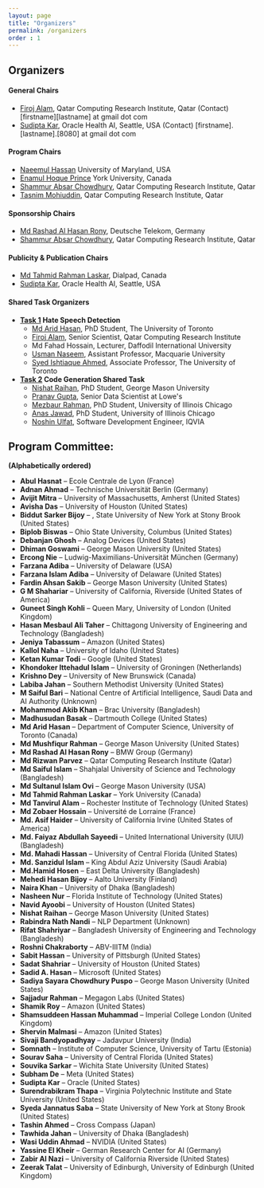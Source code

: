 ```yaml
---
layout: page
title: "Organizers"
permalink: /organizers
order : 1
---
```


## Organizers

#### General Chairs
- [Firoj Alam](https://sites.google.com/site/firojalam), Qatar Computing Research Institute, Qatar (Contact) [firstname][lastname] at gmail dot com
- [Sudipta Kar](http://sudiptakar.info), Oracle Health AI, Seattle, USA (Contact) [firstname].[lastname].[8080] at gmail dot com

#### Program Chairs
- [Naeemul Hassan](https://ischool.umd.edu/directory/naeemul-hassan/) University of Maryland, USA
- [Enamul Hoque Prince](https://profiles.laps.yorku.ca/profiles/enamulh/) York University, Canada
- [Shammur Absar Chowdhury](http://shammur.one/), Qatar Computing Research Institute, Qatar
- [Tasnim Mohiuddin](https://taasnim.github.io/), Qatar Computing Research Institute, Qatar

#### Sponsorship Chairs
- [Md Rashad Al Hasan Rony](https://www.rashad.ai/), Deutsche Telekom, Germany
- [Shammur Absar Chowdhury](http://shammur.one/), Qatar Computing Research Institute, Qatar

#### Publicity & Publication Chairs
- [Md Tahmid Rahman Laskar](https://sites.google.com/view/tahmedge/home), Dialpad, Canada
- [Sudipta Kar](http://sudiptakar.info), Oracle Health AI, Seattle, USA

#### Shared Task Organizers
- **[Task 1](https://github.com/AridHasan/blp25_task1?tab=readme-ov-file#organizers) Hate Speech Detection**
  - [Md Arid Hasan](https:aridhasan.github.io), PhD Student, The University of Toronto
  - [Firoj Alam](https://firojalam.one/), Senior Scientist, Qatar Computing Research Institute
  - Md Fahad Hossain, Lecturer, Daffodil International University
  - [Usman Naseem](https://usmaann.github.io/), Assistant Professor, Macquarie University
  - [Syed Ishtiaque Ahmed](https://www.ishtiaque.net/), Associate Professor, The University of Toronto
- **[Task 2](https://noshinulfat.github.io/blp25_code_generation_task/#/home) Code Generation Shared Task**
  - [Nishat Raihan](https://www.linkedin.com/in/md-nishat-raihan-b7026817b/), PhD Student, George Mason University
  - [Pranav Gupta](https://blpsharedtask.slack.com/archives/D092S5U0KRS/p1751748329087779), Senior Data Scientist at Lowe's
  - [Mezbaur Rahman](https://www.linkedin.com/in/mezbaur00797/), PhD Student, University of Illinois Chicago
  - [Anas Jawad](https://www.linkedin.com/in/m-anas-j/), PhD Student, University of Illinois Chicago
  - [Noshin Ulfat](https://www.linkedin.com/in/noshin-ulfat-abb555256/), Software Development Engineer, IQVIA

## Program Committee:
**(Alphabetically ordered)**

- **Abul Hasnat** – Ecole Centrale de Lyon (France)
- **Adnan Ahmad** – Technische Universität Berlin (Germany)
- **Avijit Mitra** – University of Massachusetts, Amherst (United States)
- **Avisha Das** – University of Houston (United States)
- **Biddut Sarker Bijoy** – , State University of New York at Stony Brook (United States)
- **Biplob Biswas** – Ohio State University, Columbus (United States)
- **Debanjan Ghosh** – Analog Devices (United States)
- **Dhiman Goswami** – George Mason University (United States)
- **Ercong Nie** – Ludwig-Maximilians-Universität München (Germany)
- **Farzana Adiba** – University of Delaware (USA)
- **Farzana Islam Adiba** – University of Delaware (United States)
- **Fardin Ahsan Sakib** – George Mason University (United States)
- **G M Shahariar** – University of California, Riverside (United States of America)
- **Guneet Singh Kohli** – Queen Mary, University of London (United Kingdom)
- **Hasan Mesbaul Ali Taher** – Chittagong University of Engineering and Technology (Bangladesh)
- **Jeniya Tabassum** – Amazon (United States)
- **Kallol Naha** – University of Idaho (United States)
- **Ketan Kumar Todi** – Google (United States)
- **Khondoker Ittehadul Islam** – University of Groningen (Netherlands)
- **Krishno Dey** – University of New Brunswick (Canada)
- **Labiba Jahan** – Southern Methodist University (United States)
- **M Saiful Bari** – National Centre of Artificial Intelligence, Saudi Data and AI Authority (Unknown)
- **Mohammod Akib Khan** – Brac University (Bangladesh)
- **Madhusudan Basak** – Dartmouth College (United States)
- **Md Arid Hasan** – Department of Computer Science, University of Toronto (Canada)
- **Md Mushfiqur Rahman** – George Mason University (United States)
- **Md Rashad Al Hasan Rony** – BMW Group (Germany)
- **Md Rizwan Parvez** – Qatar Computing Research Institute (Qatar)
- **Md Saiful Islam** – Shahjalal University of Science and Technology (Bangladesh)
- **Md Sultanul Islam Ovi** – George Mason University (USA)
- **Md Tahmid Rahman Laskar** – York University (Canada)
- **Md Tanvirul Alam** – Rochester Institute of Technology (United States)
- **Md Zobaer Hossain** – Université de Lorraine (France)
- **Md. Asif Haider** – University of California Irvine (United States of America)
- **Md. Faiyaz Abdullah Sayeedi** – United International University (UIU) (Bangladesh)
- **Md. Mahadi Hassan** – University of Central Florida (United States)
- **Md. Sanzidul Islam** – King Abdul Aziz University (Saudi Arabia)
- **Md.Hamid Hosen** – East Delta University (Bangladesh)
- **Mehedi Hasan Bijoy** – Aalto University (Finland)
- **Naira Khan** – University of Dhaka (Bangladesh)
- **Nasheen Nur** – Florida Institute of Technology (United States)
- **Navid Ayoobi** – University of Houston (United States)
- **Nishat Raihan** – George Mason University (United States)
- **Rabindra Nath Nandi** – NLP Department  (Unknown)
- **Rifat Shahriyar** – Bangladesh University of Engineering and Technology (Bangladesh)
- **Roshni Chakraborty** – ABV-IIITM (India)
- **Sabit Hassan** – University of Pittsburgh (United States)
- **Sadat Shahriar** – University of Houston (United States)
- **Sadid A. Hasan** – Microsoft (United States)
- **Sadiya Sayara Chowdhury Puspo** – George Mason University (United States)
- **Sajjadur Rahman** – Megagon Labs (United States)
- **Shamik Roy** – Amazon (United States)
- **Shamsuddeen Hassan Muhammad** – Imperial College London (United Kingdom)
- **Shervin Malmasi** – Amazon (United States)
- **Sivaji Bandyopadhyay** – Jadavpur University (India)
- **Somnath** – Institute of Computer Science, University of Tartu (Estonia)
- **Sourav Saha** – University of Central Florida (United States)
- **Souvika Sarkar** – Wichita State University (United States)
- **Subham De** – Meta (United States)
- **Sudipta Kar** – Oracle (United States)
- **Surendrabikram Thapa** – Virginia Polytechnic Institute and State University (United States)
- **Syeda Jannatus Saba** – State University of New York at Stony Brook (United States)
- **Tashin Ahmed** – Cross Compass (Japan)
- **Tawhida Jahan** – University of Dhaka (Bangladesh)
- **Wasi Uddin Ahmad** – NVIDIA (United States)
- **Yassine El Kheir** – German Research Center for AI (Germany)
- **Zabir Al Nazi** – University of California Riverside (United States)
- **Zeerak Talat** – University of Edinburgh, University of Edinburgh (United Kingdom)
